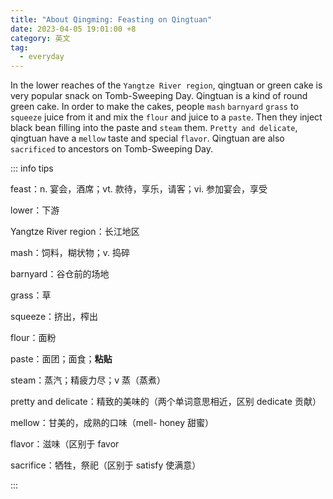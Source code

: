 ```yaml
---
title: "About Qingming: Feasting on Qingtuan"
date: 2023-04-05 19:01:00 +8
category: 英文
tag:
  - everyday
---
```


In the lower reaches of the `Yangtze River region`, qingtuan or green cake is very popular snack on Tomb-Sweeping Day. Qingtuan is a kind of round green cake. In order to make the cakes, people `mash` `barnyard` `grass` to `squeeze` juice from it and mix the `flour` and juice to a `paste`. Then they inject black bean filling into the paste and `steam` them. `Pretty and delicate`, qingtuan have a `mellow` taste and special `flavor`. Qingtuan are also `sacrificed` to ancestors on Tomb-Sweeping Day.

::: info tips

feast：n. 宴会，酒席；vt. 款待，享乐，请客；vi. 参加宴会，享受

lower：下游

Yangtze River region：长江地区

mash：饲料，糊状物；v. 捣碎

barnyard：谷仓前的场地

grass：草

squeeze：挤出，榨出

flour：面粉

paste：面团；面食；**粘贴**

steam：蒸汽；精疲力尽；v 蒸（蒸煮）

pretty and delicate：精致的美味的（两个单词意思相近，区别 dedicate 贡献）

mellow：甘美的，成熟的口味（mell- honey 甜蜜）

flavor：滋味（区别于 favor

sacrifice：牺牲，祭祀（区别于 satisfy 使满意）

:::
